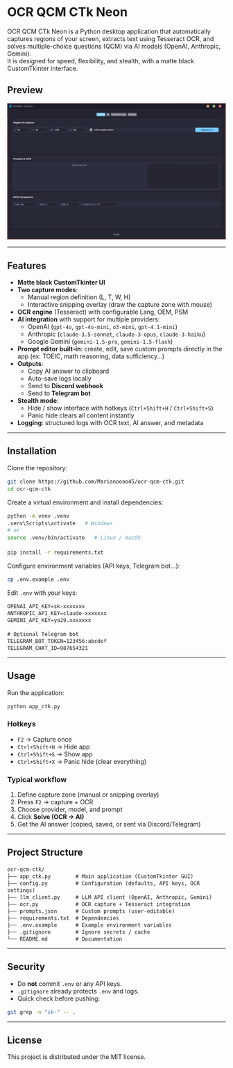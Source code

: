 # OCR QCM CTk Neon  

OCR QCM CTk Neon is a Python desktop application that automatically captures regions of your screen, extracts text using Tesseract OCR, and solves multiple-choice questions (QCM) via AI models (OpenAI, Anthropic, Gemini).  
It is designed for speed, flexibility, and stealth, with a matte black CustomTkinter interface.  

## Preview  
![Interface – Dark Mode](docs/screenshot-ui.png)  

---  

## Features  
- **Matte black CustomTkinter UI** 
- **Two capture modes**:  
  - Manual region definition (L, T, W, H)  
  - Interactive snipping overlay (draw the capture zone with mouse)  
- **OCR engine** (Tesseract) with configurable Lang, OEM, PSM  
- **AI integration** with support for multiple providers:  
  - OpenAI (`gpt-4o`, `gpt-4o-mini`, `o3-mini`, `gpt-4.1-mini`)  
  - Anthropic (`claude-3.5-sonnet`, `claude-3-opus`, `claude-3-haiku`)  
  - Google Gemini (`gemini-1.5-pro`, `gemini-1.5-flash`)  
- **Prompt editor built-in**: create, edit, save custom prompts directly in the app (ex: TOEIC, math reasoning, data sufficiency…)  
- **Outputs**:  
  - Copy AI answer to clipboard  
  - Auto-save logs locally  
  - Send to **Discord webhook**  
  - Send to **Telegram bot**  
- **Stealth mode**:  
  - Hide / show interface with hotkeys (`Ctrl+Shift+H` / `Ctrl+Shift+S`)  
  - Panic hide clears all content instantly  
- **Logging**: structured logs with OCR text, AI answer, and metadata  

---  

## Installation  

Clone the repository:  
```bash
git clone https://github.com/Marianoooo45/ocr-qcm-ctk.git
cd ocr-qcm-ctk
```  

Create a virtual environment and install dependencies:  
```bash
python -m venv .venv
.venv\Scripts\activate   # Windows
# or
source .venv/bin/activate   # Linux / macOS

pip install -r requirements.txt
```  

Configure environment variables (API keys, Telegram bot…):  
```bash
cp .env.example .env
```  

Edit `.env` with your keys:  
```dotenv
OPENAI_API_KEY=sk-xxxxxxx
ANTHROPIC_API_KEY=claude-xxxxxxx
GEMINI_API_KEY=ya29.xxxxxxx

# Optional Telegram bot
TELEGRAM_BOT_TOKEN=123456:abcdef
TELEGRAM_CHAT_ID=987654321
```  

---  

## Usage  

Run the application:  
```bash
python app_ctk.py
```  

### Hotkeys  
- `F2` → Capture once  
- `Ctrl+Shift+H` → Hide app  
- `Ctrl+Shift+S` → Show app  
- `Ctrl+Shift+X` → Panic hide (clear everything)  

### Typical workflow  
1. Define capture zone (manual or snipping overlay)  
2. Press `F2` → capture + OCR  
3. Choose provider, model, and prompt  
4. Click **Solve (OCR → AI)**  
5. Get the AI answer (copied, saved, or sent via Discord/Telegram)  

---  

## Project Structure  
```text
ocr-qcm-ctk/
├── app_ctk.py        # Main application (CustomTkinter GUI)
├── config.py         # Configuration (defaults, API keys, OCR settings)
├── llm_client.py     # LLM API client (OpenAI, Anthropic, Gemini)
├── ocr.py            # OCR capture + Tesseract integration
├── prompts.json      # Custom prompts (user-editable)
├── requirements.txt  # Dependencies
├── .env.example      # Example environment variables
├── .gitignore        # Ignore secrets / cache
└── README.md         # Documentation
```  

---  

## Security  
- Do **not** commit `.env` or any API keys.  
- `.gitignore` already protects `.env` and logs.  
- Quick check before pushing:  
```bash
git grep -n "sk-" -- .
```  

---  

## License  
This project is distributed under the MIT license.  
